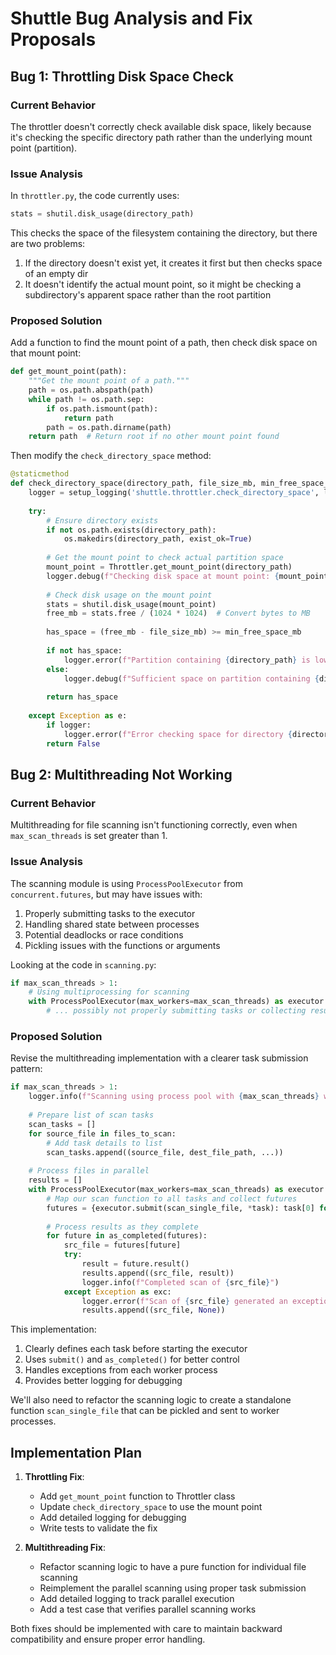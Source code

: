 # Shuttle Bug Analysis and Fix Proposals

## Bug 1: Throttling Disk Space Check

### Current Behavior
The throttler doesn't correctly check available disk space, likely because it's checking the specific directory path rather than the underlying mount point (partition).

### Issue Analysis
In `throttler.py`, the code currently uses:

```python
stats = shutil.disk_usage(directory_path)
```

This checks the space of the filesystem containing the directory, but there are two problems:
1. If the directory doesn't exist yet, it creates it first but then checks space of an empty dir
2. It doesn't identify the actual mount point, so it might be checking a subdirectory's apparent space rather than the root partition

### Proposed Solution
Add a function to find the mount point of a path, then check disk space on that mount point:

```python
def get_mount_point(path):
    """Get the mount point of a path."""
    path = os.path.abspath(path)
    while path != os.path.sep:
        if os.path.ismount(path):
            return path
        path = os.path.dirname(path)
    return path  # Return root if no other mount point found
```

Then modify the `check_directory_space` method:

```python
@staticmethod
def check_directory_space(directory_path, file_size_mb, min_free_space_mb, logging_options=None):
    logger = setup_logging('shuttle.throttler.check_directory_space', logging_options)
    
    try:
        # Ensure directory exists
        if not os.path.exists(directory_path):
            os.makedirs(directory_path, exist_ok=True)
        
        # Get the mount point to check actual partition space
        mount_point = Throttler.get_mount_point(directory_path)
        logger.debug(f"Checking disk space at mount point: {mount_point} for directory: {directory_path}")
        
        # Check disk usage on the mount point
        stats = shutil.disk_usage(mount_point)
        free_mb = stats.free / (1024 * 1024)  # Convert bytes to MB
        
        has_space = (free_mb - file_size_mb) >= min_free_space_mb
        
        if not has_space:
            logger.error(f"Partition containing {directory_path} is low on space. Mount point: {mount_point}, Free: {free_mb:.2f} MB, Required: {min_free_space_mb + file_size_mb:.2f} MB")
        else:
            logger.debug(f"Sufficient space on partition containing {directory_path}. Mount point: {mount_point}, Free: {free_mb:.2f} MB, Need: {min_free_space_mb + file_size_mb:.2f} MB")
        
        return has_space
        
    except Exception as e:
        if logger:
            logger.error(f"Error checking space for directory {directory_path}: {e}")
        return False
```

## Bug 2: Multithreading Not Working

### Current Behavior
Multithreading for file scanning isn't functioning correctly, even when `max_scan_threads` is set greater than 1.

### Issue Analysis
The scanning module is using `ProcessPoolExecutor` from `concurrent.futures`, but may have issues with:

1. Properly submitting tasks to the executor
2. Handling shared state between processes
3. Potential deadlocks or race conditions
4. Pickling issues with the functions or arguments

Looking at the code in `scanning.py`:
```python
if max_scan_threads > 1:
    # Using multiprocessing for scanning
    with ProcessPoolExecutor(max_workers=max_scan_threads) as executor:
        # ... possibly not properly submitting tasks or collecting results
```

### Proposed Solution
Revise the multithreading implementation with a clearer task submission pattern:

```python
if max_scan_threads > 1:
    logger.info(f"Scanning using process pool with {max_scan_threads} workers")
    
    # Prepare list of scan tasks
    scan_tasks = []
    for source_file in files_to_scan:
        # Add task details to list
        scan_tasks.append((source_file, dest_file_path, ...))
    
    # Process files in parallel
    results = []
    with ProcessPoolExecutor(max_workers=max_scan_threads) as executor:
        # Map our scan function to all tasks and collect futures
        futures = {executor.submit(scan_single_file, *task): task[0] for task in scan_tasks}
        
        # Process results as they complete
        for future in as_completed(futures):
            src_file = futures[future]
            try:
                result = future.result()
                results.append((src_file, result))
                logger.info(f"Completed scan of {src_file}")
            except Exception as exc:
                logger.error(f"Scan of {src_file} generated an exception: {exc}")
                results.append((src_file, None))
```

This implementation:
1. Clearly defines each task before starting the executor
2. Uses `submit()` and `as_completed()` for better control
3. Handles exceptions from each worker process
4. Provides better logging for debugging

We'll also need to refactor the scanning logic to create a standalone function `scan_single_file` that can be pickled and sent to worker processes.

## Implementation Plan

1. **Throttling Fix**:
   - Add `get_mount_point` function to Throttler class
   - Update `check_directory_space` to use the mount point
   - Add detailed logging for debugging
   - Write tests to validate the fix

2. **Multithreading Fix**:
   - Refactor scanning logic to have a pure function for individual file scanning
   - Reimplement the parallel scanning using proper task submission
   - Add detailed logging to track parallel execution
   - Add a test case that verifies parallel scanning works

Both fixes should be implemented with care to maintain backward compatibility and ensure proper error handling.
